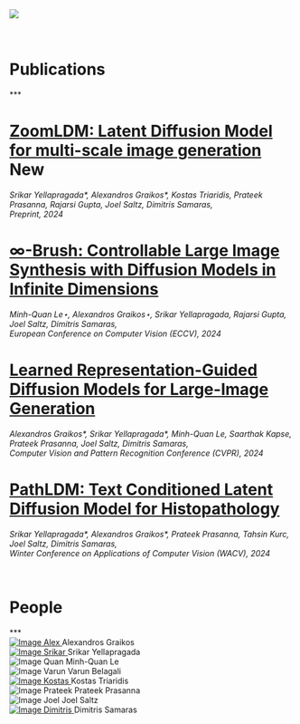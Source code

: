 <div class="container text-center">
    <img class="img-card" src="./img/histodiff-social-card-light.png"/>
</div>

<br/>
<br/>

<h1 class="text-center">Publications</h1>
***

<br/>

<div class="container text-left">

# [ZoomLDM: Latent Diffusion Model for multi-scale image generation](./docs/publications/zoomldm) <span class="badge text-bg-success">New</span>
  _Srikar Yellapragada*, Alexandros Graikos*, Kostas Triaridis, Prateek Prasanna, Rajarsi Gupta, Joel Saltz, Dimitris Samaras, \
  Preprint, 2024_
  <br />

<!--
Uncomment when ready
# [Gen-SIS: Generative Self-augmentation Improves Self-supervised Learning](./docs/publications/gensis) <span class="badge text-bg-success">New</span>
  _Varun Belagali*, Srikar Yellapragada*, Alexandros Graikos, Saarthak Kapse, Zilinghan Li, Tarak Nath Nandi, Ravi K Madduri,\
  Prateek Prasanna, Joel Saltz, Dimitris Samaras,\
  Preprint, 2024_
  <br />
-->

# [∞-Brush: Controllable Large Image Synthesis with Diffusion Models in Infinite Dimensions](./docs/publications/infty_brush)
  _Minh-Quan Le⋆, Alexandros Graikos⋆, Srikar Yellapragada, Rajarsi Gupta, Joel Saltz, Dimitris Samaras, \
  European Conference on Computer Vision (ECCV), 2024_
  <br />

# [Learned Representation-Guided Diffusion Models for Large-Image Generation](./docs/publications/large_image)
  _Alexandros Graikos*, Srikar Yellapragada*, Minh-Quan Le, Saarthak Kapse, Prateek Prasanna, Joel Saltz, Dimitris Samaras, \
  Computer Vision and Pattern Recognition Conference (CVPR), 2024_
  <br />

# [PathLDM: Text Conditioned Latent Diffusion Model for Histopathology](./docs/publications/pathldm)
  _Srikar Yellapragada*, Alexandros Graikos*, Prateek Prasanna, Tahsin Kurc, Joel Saltz, Dimitris Samaras, \
  Winter Conference on Applications of Computer Vision (WACV), 2024_

</div>

<br/>

<h1 class="text-center">People</h1>
***

<div class="container text-center">
  <div class="row">
    <div class="col">
      <a href="https://alexgraikos.github.io" target="_blank">
        <img src="./img/people/alex.jpg" alt="Image Alex" class="circle"></img>
      </a>
        Alexandros Graikos
    </div>
    <div class="col">
      <a href="https://srikarym.github.io" target="_blank">
        <img src="./img/people/srikar.jpg" alt="Image Srikar" class="circle"></img>
      </a>
      Srikar Yellapragada
    </div>
    <div class="col">
      <img src="./img/people/quan.jpg" alt="Image Quan" class="circle"></img>
      Minh-Quan Le
    </div>
    <div class="col">
      <img src="./img/people/varun.jpg" alt="Image Varun" class="circle"></img>
      Varun Belagali
    </div>
    <div class="col">
      <a href="https://kostino.github.io/" target="_blank">
        <img src="./img/people/kostas.jpg" alt="Image Kostas" class="circle"></img>
      </a>
      Kostas Triaridis
    </div>
  </div>
  <div class="row">
    <div class="col">
      <img src="./img/people/prateek.jpg" alt="Image Prateek" class="circle"></img>
      Prateek Prasanna
    </div>
    <div class="col">
      <img src="./img/people/joel.jpg" alt="Image Joel" class="circle"></img>
      Joel Saltz
    </div>
    <div class="col">
      <a href="https://www3.cs.stonybrook.edu/~samaras/" target="_blank">
        <img src="./img/people/dim6cr.jpg" alt="Image Dimitris" class="circle"></img>
      </a>
      Dimitris Samaras
    </div>
  </div>
</div>

